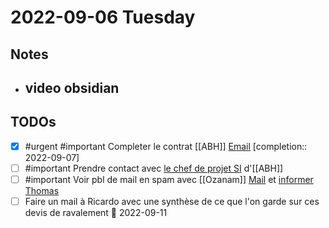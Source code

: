 # 2022-09-06 Tuesday

## Notes

- video obsidian
	-  
## TODOs

- [x] #urgent #important Completer le contrat [[ABH]] [Email](readdle-spark://bl=QTpkb25hbGRvQHNvd2VsbGFwcC5jb207SUQ6UFIxUDI2NE1CMjE3NEY4MjhEQkRC%0D%0AMUEzMUM2NjU5MzVCQ0M3QjlAUFIxUDI2NE1CMjE3NC5GUkFQMjY0LlBST0QuT1VU%0D%0ATE9PSy5DT007ZUlEOkFBTWtBRE5oT1RFNU5UYzFMVGRrTVRJdE5EazVZeTFoTlRJ%0D%0AMUxXSTJNREl6TW1Fek16azVZd0JHQUFBQUFBRDdCZERmTnFRaFM2ZXNFTy9nd0FW%0D%0AWEJ3Q0FhaUhIZ0FnU1Q0Wnowd2F1V0xicEFBQUFBQUVNQUFDQWFpSEhnQWdTVDRa%0D%0AejB3YXVXTGJwQUFOdUkxcGlBQUE9OzQyMjExNjUwOQ%3D%3D) [completion:: 2022-09-07]
- [ ] #important Prendre contact avec [le chef de projet SI](readdle-spark://bl=QTpkb25hbGRvQHNvd2VsbGFwcC5jb207SUQ6TVJaUDI2NE1CMjg1N0E2Qzg5RjBF%0D%0ANkNERENBMjUzM0JEODQ2NzlATVJaUDI2NE1CMjg1Ny5GUkFQMjY0LlBST0QuT1VU%0D%0ATE9PSy5DT007ZUlEOkFBTWtBRE5oT1RFNU5UYzFMVGRrTVRJdE5EazVZeTFoTlRJ%0D%0AMUxXSTJNREl6TW1Fek16azVZd0JHQUFBQUFBRDdCZERmTnFRaFM2ZXNFTy9nd0FW%0D%0AWEJ3Q0FhaUhIZ0FnU1Q0Wnowd2F1V0xicEFBQUFBQUVNQUFDQWFpSEhnQWdTVDRa%0D%0AejB3YXVXTGJwQUFOdUhFcmhBQUE9OzczODYxNDgyMw%3D%3D) d'[[ABH]]
- [ ] #important Voir pbl de mail en spam avec [[Ozanam]] [Mail](message://<MR1P264MB18755D9921537DD932B6D215AC969@MR1P264MB1875.FRAP264.PROD.OUTLOOK.COM>) et [informer Thomas](message://<79eadaf4-9442-45fe-8b09-138d0fdf72dc@Spark>)
- [ ] Faire un mail à Ricardo avec une synthèse de ce que l'on garde sur ces devis de ravalement 📅 2022-09-11 